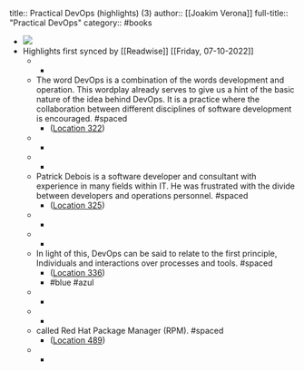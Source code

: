 title:: Practical DevOps (highlights) (3)
author:: [[Joakim Verona]]
full-title:: "Practical DevOps"
category:: #books

- ![](https://images-na.ssl-images-amazon.com/images/I/51-lY0PtmnL._SL200_.jpg)
- Highlights first synced by [[Readwise]] [[Friday, 07-10-2022]]
	- -
	- The word DevOps is a combination of the words development and operation. This wordplay already serves to give us a hint of the basic nature of the idea behind DevOps. It is a practice where the collaboration between different disciplines of software development is encouraged. #spaced
		- ([Location 322](https://readwise.io/to_kindle?action=open&asin=B07BJKRXXK&location=322))
	- -
	- -
	- Patrick Debois is a software developer and consultant with experience in many fields within IT. He was frustrated with the divide between developers and operations personnel. #spaced
		- ([Location 325](https://readwise.io/to_kindle?action=open&asin=B07BJKRXXK&location=325))
	- -
	- -
	- In light of this, DevOps can be said to relate to the first principle, Individuals and interactions over processes and tools. #spaced
		- ([Location 336](https://readwise.io/to_kindle?action=open&asin=B07BJKRXXK&location=336))
		- #blue #azul
	- -
	- -
	- called Red Hat Package Manager (RPM). #spaced
		- ([Location 489](https://readwise.io/to_kindle?action=open&asin=B07BJKRXXK&location=489))
	- -